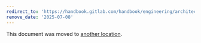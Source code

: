 ```yaml
---
redirect_to: 'https://handbook.gitlab.com/handbook/engineering/architecture/design-documents/decisions/004_secret_detection_scanner_service/'
remove_date: '2025-07-08'
---
```


This document was moved to [another location](https://handbook.gitlab.com/handbook/engineering/architecture/design-documents/decisions/004_secret_detection_scanner_service/).

<!-- This redirect file can be deleted after <2025-07-08>. -->
<!-- Redirects that point to other docs in the same project expire in three months. -->
<!-- Redirects that point to docs in a different project or site (for example, link is not relative and starts with `https:`) expire in one year. -->
<!-- Before deletion, see: https://docs.gitlab.com/ee/development/documentation/redirects.html -->
